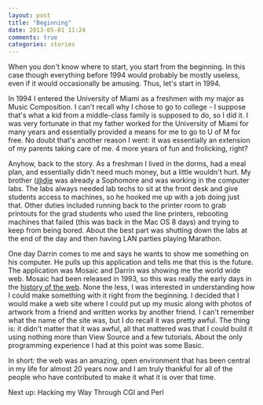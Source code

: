 ```yaml
---
layout: post
title: "Beginning"
date: 2013-05-01 11:24
comments: true
categories: stories
---
```

When you don't know where to start, you start from the beginning. In this case though everything before 1994 would probably be mostly useless, even if it would occasionally be amusing. Thus, let's start in 1994.

In 1994 I entered the University of Miami as a freshmen with my major as Music Composition. I can't recall why I chose to go to college - I suppose that's what a kid from a middle-class family is supposed to do, so I did it. I was very fortunate in that my father worked for the University of Miami for many years and essentially provided a means for me to go to U of M for free. No doubt that's another reason I went: it was essentially an extension of my parents taking care of me. 4 more years of fun and frolicking, right?

Anyhow, back to the story. As a freshman I lived in the dorms, had a meal plan, and essentially didn't need much money, but a little wouldn't hurt. My brother ([@dje](http://dje.io) was already a Sophomore and was working in the computer labs. The labs always needed lab techs to sit at the front desk and give students access to machines, so he hooked me up with a job doing just that. Other duties included running back to the printer room to grab printouts for the grad students who used the line printers, rebooting machines that failed (this was back in the Mac OS 8 days) and trying to keep from being bored. About the best part was shutting down the labs at the end of the day and then having LAN parties playing Marathon.

One day Darrin comes to me and says he wants to show me something on his computer. He pulls up this application and tells me that this is the future. The application was Mosaic and Darrin was showing me the world wide web. Mosaic had been released in 1993, so this was really the early days in the [history of the web](http://en.wikipedia.org/wiki/World_Wide_Web). None the less, I was interested in understanding how I could make something with it right from the beginning. I decided that I would make a web site where I could put up my music along with photos of artwork from a friend and written works by another friend. I can't remember what the name of the site was, but I do recall it was pretty awful. The thing is: it didn't matter that it was awful, all that mattered was that I could build it using nothing more than View Source and a few tutorials. About the only programming experience I had at this point was some Basic.

In short: the web was an amazing, open environment that has been central in my life for almost 20 years now and I am truly thankful for all of the people who have contributed to make it what it is over that time.

Next up: Hacking my Way Through CGI and Perl
